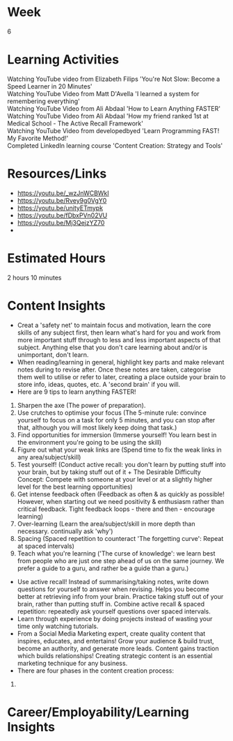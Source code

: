 # Week
6
# Learning Activities
Watching YouTube video from Elizabeth Filips 'You're Not Slow: Become a Speed Learner in 20 Minutes'      
Watching YouTube Video from Matt D'Avella 'I learned a system for remembering everything'      
Watching YouTube Video from Ali Abdaal 'How to Learn Anything FASTER'      
Watching YouTube Video from Ali Abdaal 'How my friend ranked 1st at Medical School - The Active Recall Framework'      
Watching YouTube Video from developedbyed 'Learn Programming FAST! My Favorite Method!'     
Completed LinkedIn learning course 'Content Creation: Strategy and Tools'
# Resources/Links
- https://youtu.be/_wzJnWCBWkI    
- https://youtu.be/Rvey9g0VgY0    
- https://youtu.be/unityETmypk    
- https://youtu.be/fDbxPVn02VU    
- https://youtu.be/Mj3QejzYZ70     
- 
# Estimated Hours
2 hours 10 minutes
# Content Insights
- Creat a 'safety net' to maintain focus and motivation, learn the core skills of any subject first, then learn what's hard for you and work from more important stuff through to less and less important aspects of that subject. Anything else that you don't care learning about and/or is unimportant, don't learn.    
- When reading/learning in general, highlight key parts and make relevant notes during to revise after. Once these notes are taken, categorise them well to utilise or refer to later, creating a place outside your brain to store info, ideas, quotes, etc. A 'second brain' if you will.     
- Here are 9 tips to learn anything FASTER! 
1. Sharpen the axe (The power of preparation). 
2. Use crutches to optimise your focus (The 5-minute rule: convince yourself to focus on a task for only 5 minutes, and you can stop after that, although you will most likely keep doing that task.) 
3. Find opportunities for immersion (Immerse yourself! You learn best in the environment you're going to be using the skill)
4. Figure out what your weak links are (Spend time to fix the weak links in any area/subject/skill) 
5. Test yourself! (Conduct active recall: you don't learn by putting stuff into your brain, but by taking stuff out of it + The Desirable Difficulty Concept: Compete with someone at your level or at a slightly higher level for the best learning opportunities)
6. Get intense feedback often (Feedback as often & as quickly as possible! However, when starting out we need positivity & enthusiasm rather than critical feedback. Tight feedback loops - there and then - encourage learning)
7. Over-learning (Learn the area/subject/skill in more depth than necessary. continually ask 'why')
8. Spacing (Spaced repetition to counteract 'The forgetting curve': Repeat at spaced intervals)
9. Teach what you're learning ('The curse of knowledge': we learn best from people who are just one step ahead of us on the same journey. We prefer a guide to a guru, and rather be a guide than a guru.)         
- Use active recall! Instead of summarising/taking notes, write down questions for yourself to answer when revising. Helps you become better at retrieving info from your brain. Practice taking stuff out of your brain, rather than putting stuff in. Combine active recall & spaced repetition: repeatedly ask yourself questions over spaced intervals.     
- Learn through experience by doing projects instead of wasting your time only watching tutorials.      
- From a Social Media Marketing expert, create quality content that inspires, educates, and entertains! Grow your audience & build trust, become an authority, and generate more leads. Content gains traction which builds relationships! Creating strategic content is an essential marketing technique for any business.
- There are four phases in the content creation process: 
1. 
# Career/Employability/Learning Insights
